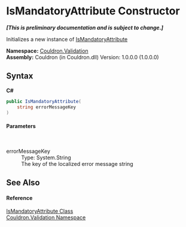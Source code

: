 # IsMandatoryAttribute Constructor 
 _**\[This is preliminary documentation and is subject to change.\]**_

Initializes a new instance of <a href="T_Couldron_Validation_IsMandatoryAttribute">IsMandatoryAttribute</a>

**Namespace:**&nbsp;<a href="N_Couldron_Validation">Couldron.Validation</a><br />**Assembly:**&nbsp;Couldron (in Couldron.dll) Version: 1.0.0.0 (1.0.0.0)

## Syntax

**C#**<br />
``` C#
public IsMandatoryAttribute(
	string errorMessageKey
)
```


#### Parameters
&nbsp;<dl><dt>errorMessageKey</dt><dd>Type: System.String<br />The key of the localized error message string</dd></dl>

## See Also


#### Reference
<a href="T_Couldron_Validation_IsMandatoryAttribute">IsMandatoryAttribute Class</a><br /><a href="N_Couldron_Validation">Couldron.Validation Namespace</a><br />